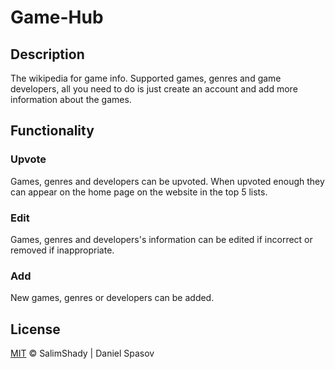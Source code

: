 # Game-Hub
## Description
The wikipedia for game info. Supported games, genres and game developers, all you need to do is just create an account and add more information about the games.
## Functionality
### Upvote
Games, genres and developers can be upvoted. When upvoted enough they can appear on the home page on the website in the top 5 lists.
### Edit
Games, genres and developers's information can be edited if incorrect or removed if inappropriate.
### Add 
New games, genres or developers can be added.


## License
[MIT](https://choosealicense.com/licenses/mit/) &copy; SalimShady | Daniel Spasov

